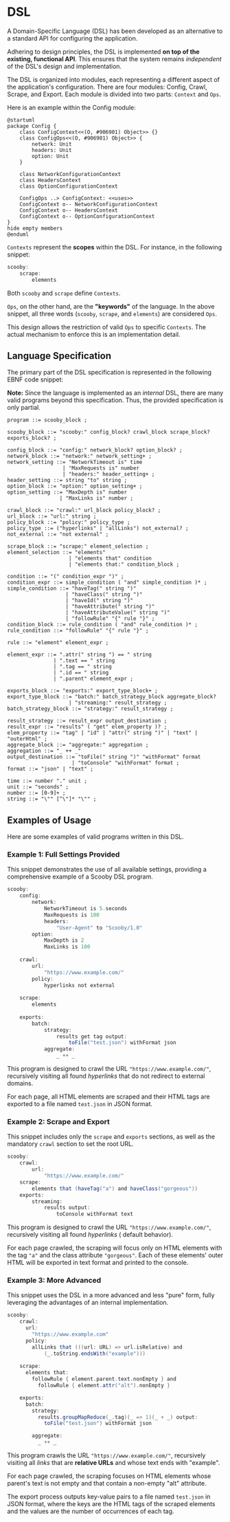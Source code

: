 # DSL

A Domain-Specific Language (DSL) has been developed as an alternative to a standard API for configuring the application.

Adhering to design principles, the DSL is implemented **on top of the existing, functional API**. This ensures that the
system remains _independent_ of the DSL's design and implementation.

The DSL is organized into modules, each representing a different aspect of the application's configuration. There are
four modules: Config, Crawl, Scrape, and Export. Each module is divided into two parts: `Context` and `Ops`.

Here is an example within the Config module:

```plantuml
@startuml
package Config {
    class ConfigContext<<(O, #906901) Object>> {}
    class ConfigOps<<(O, #906901) Object>> {
        network: Unit
        headers: Unit
        option: Unit
    }

    class NetworkConfigurationContext
    class HeadersContext
    class OptionConfigurationContext

    ConfigOps ..> ConfigContext: <<uses>>
    ConfigContext o-- NetworkConfigurationContext
    ConfigContext o-- HeadersContext
    ConfigContext o-- OptionConfigurationContext
}
hide empty members
@enduml
```

`Contexts` represent the **scopes** within the DSL. For instance, in the following snippet:

```Scala
scooby:
    scrape:
        elements
```

Both `scooby` and `scrape` define `Contexts`.

`Ops`, on the other hand, are the **"keywords"** of the language. In the above snippet, all three
words (`scooby`, `scrape`, and `elements`) are considered `Ops`.

This design allows the restriction of valid `Ops` to specific `Contexts`. The actual mechanism to enforce this is an
implementation detail.

## Language Specification

The primary part of the DSL specification is represented in the following EBNF code snippet:

**Note:** Since the language is implemented as an _internal_ DSL, there are many valid programs beyond this
specification. Thus, the provided specification is only partial.

```BNF
program ::= scooby_block ;

scooby_block ::= "scooby:" config_block? crawl_block scrape_block? exports_block? ;

config_block ::= "config:" network_block? option_block? ;
network_block ::= "network:" network_setting+ ;
network_setting ::= "NetworkTimeout is" time
                  | "MaxRequests is" number
                  | "headers:" header_setting+ ;
header_setting ::= string "to" string ;
option_block ::= "option:" option_setting+ ;
option_setting ::= "MaxDepth is" number
                 | "MaxLinks is" number ;

crawl_block ::= "crawl:" url_block policy_block? ;
url_block ::= "url:" string ;
policy_block ::= "policy:" policy_type ;
policy_type ::= ("hyperlinks" | "allLinks") not_external? ;
not_external ::= "not external" ;

scrape_block ::= "scrape:" element_selection ;
element_selection ::= "elements"
                    | "elements that" condition
                    | "elements that:" condition_block ;

condition ::= "(" condition_expr ")" ;
condition_expr ::= simple_condition ( "and" simple_condition )* ;
simple_condition ::= "haveTag(" string ")"
                   | "haveClass(" string ")"
                   | "haveId(" string ")"
                   | "haveAttribute(" string ")"
                   | "haveAttributeValue(" string ")"
                   | "followRule" "{" rule "}" ;
condition_block ::= rule_condition ( "and" rule_condition )* ;
rule_condition ::= "followRule" "{" rule "}" ;

rule ::= "element" element_expr ;

element_expr ::= ".attr(" string ") == " string
               | ".text == " string
               | ".tag == " string
               | ".id == " string
               | ".parent" element_expr ;

exports_block ::= "exports:" export_type_block+ ;
export_type_block ::= "batch:" batch_strategy_block aggregate_block?
                    | "streaming:" result_strategy ;
batch_strategy_block ::= "strategy:" result_strategy ;

result_strategy ::= result_expr output_destination ;
result_expr ::= "results" ( "get" elem_property )? ;
elem_property ::= "tag" | "id" | "attr(" string ")" | "text" | "outerHtml" ;
aggregate_block ::= "aggregate:" aggregation ;
aggregation ::= "_ ++ _"
output_destination ::= "toFile(" string ")" "withFormat" format
                     | "toConsole" "withFormat" format ;
format ::= "json" | "text" ;

time ::= number "." unit ;
unit ::= "seconds" ;
number ::= [0-9]+ ;
string ::= "\"" [^\"]* "\"" ;

```

## Examples of Usage

Here are some examples of valid programs written in this DSL.

### Example 1: Full Settings Provided

This snippet demonstrates the use of all available settings, providing a comprehensive example of a Scooby DSL program.

```Scala
scooby:
    config:
        network:
            NetworkTimeout is 5.seconds
            MaxRequests is 100
            headers:
                "User-Agent" to "Scooby/1.0"
        option:
            MaxDepth is 2
            MaxLinks is 100
            
    crawl:
        url:
            "https://www.example.com/"
        policy:
            hyperlinks not external
            
    scrape: 
        elements
        
    exports:
        batch:
            strategy:
                results get tag output:
                    toFile("test.json") withFormat json
            aggregate:
                _ ++ _
```

This program is designed to crawl the URL `"https://www.example.com/"`, recursively visiting all found _hyperlinks_ that
do not redirect to external domains.

For each page, all HTML elements are scraped and their HTML tags are exported to a file named `test.json` in JSON
format.

### Example 2: Scrape and Export

This snippet includes only the `scrape` and `exports` sections, as well as the mandatory `crawl` section to set the root
URL.

```Scala
scooby:
    crawl:
        url:
            "https://www.example.com/"
    scrape:
        elements that (haveTag("a") and haveClass("gorgeous"))
    exports:
        streaming:
            results output:
                toConsole withFormat text
```

This program is designed to crawl the URL `"https://www.example.com/"`, recursively visiting all found _hyperlinks_ (
default behavior).

For each page crawled, the scraping will focus only on HTML elements with the tag `"a"` and the class
attribute `"gorgeous"`. Each of these elements' outer HTML will be exported in text format and printed to the console.

### Example 3: More Advanced

This snippet uses the DSL in a more advanced and less "pure" form, fully leveraging the advantages of an internal
implementation.

```Scala
scooby:
    crawl:
      url:
        "https://www.example.com"
      policy:
        allLinks that (((url: URL) => url.isRelative) and 
            (_.toString.endsWith("example")))
        
    scrape:
      elements that:
        followRule { element.parent.text.nonEmpty } and
          followRule { element.attr("alt").nonEmpty }

    exports:
      batch:
        strategy:
          results.groupMapReduce(_.tag)(_ => 1)(_ + _) output:
            toFile("test.json") withFormat json

        aggregate:
          _ ++ _
```

This program crawls the URL `"https://www.example.com/"`, recursively visiting all _links_ that are **relative URLs**
and whose text ends with "example".

For each page crawled, the scraping focuses on HTML elements whose parent's text is not empty and that contain a
non-empty "alt" attribute.

The export process outputs key-value pairs to a file named `test.json` in JSON format, where the keys are the HTML tags
of the scraped elements and the values are the number of occurrences of each tag.